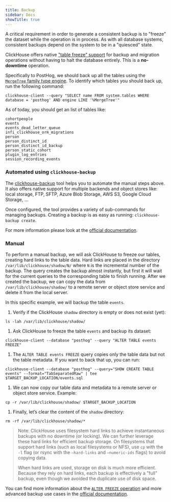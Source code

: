 ```yaml
---
title: Backup
sidebar: Docs
showTitle: true
---
```


A critical requirement in order to generate a consistent backup is to "freeze" the dataset while the operation is in process. As with all database systems, consistent backups depend on the system to be in a "quiesced" state.

ClickHouse offers native ["table freeze" support](https://clickhouse.com/docs/en/sql-reference/statements/alter/partition/#alter_freeze-partition) for backup and migration operations without having to halt the database entirely. This is a **no-downtime** operation.

Specifically to PostHog, we should back up all the tables using the [`MergeTree` family type engine](https://clickhouse.com/docs/en/engines/table-engines/mergetree-family/mergetree/). To identify which tables you should back up, run the following command:

```shell
clickhouse-client --query "SELECT name FROM system.tables WHERE database = 'posthog' AND engine LIKE '%MergeTree'"
```

As of today, you should get an list of tables like:
```
cohortpeople
events
events_dead_letter_queue
infi_clickhouse_orm_migrations
person
person_distinct_id
person_distinct_id_backup
person_static_cohort
plugin_log_entries
session_recording_events
```

### Automated using `clickhouse-backup`
The [clickhouse-backup](https://github.com/AlexAkulov/clickhouse-backup) tool helps you to automate the manual steps above. It also offers native support for multiple backends and object stores like: local storage, FTP, SFTP, Azure Blob Storage, AWS S3, Google Cloud Storage, ...

Once configured, the tool provides a variety of sub-commands for managing backups. Creating a backup is as easy as running: `clickhouse-backup create`.

For more information please look at the [official documentation](https://github.com/AlexAkulov/clickhouse-backup).

### Manual
To perform a manual backup, we will ask ClickHouse to freeze our tables, creating hard links to the table data. Hard links are placed in the directory `/var/lib/clickhouse/shadow/N/` where `N` is the incremental number of the backup. The query creates the backup almost instantly, but first it will wait for the current queries to the corresponding table to finish running. After we created the backup, we can copy the data from `/var/lib/clickhouse/shadow/` to a remote server or object store service and delete it from the local server.

In this specific example, we will backup the table `events`.

1. Verify if the ClickHouse `shadow` directory is empty or does not exist (yet):
 ```shell
 ls -lah /var/lib/clickhouse/shadow/
 ```

1. Ask ClickHouse to freeze the table `events` and backup its dataset:
 ```shell
 clickhouse-client --database "posthog" --query "ALTER TABLE events FREEZE"
 ```

1. The `ALTER TABLE events FREEZE` query copies only the table data but not the table metadata. If you want to back that up, you can run:
 ```shell
 clickhouse-client --database "posthog" --query="SHOW CREATE TABLE events" --format="TabSeparatedRaw" | tee $TARGET_BACKUP_LOCATION/events.sql
 ```

1. We can now copy our table data and metadata to a remote server or object store service. Example:
 ```shell
 cp -r /var/lib/clickhouse/shadow/ $TARGET_BACKUP_LOCATION
 ```

1. Finally, let’s clear the content of the `shadow` directory:
 ```shell
 rm -rf /var/lib/clickhouse/shadow/*
 ```

> Note: ClickHouse uses filesystem hard links to achieve instantaneous backups with no downtime (or locking). We can further leverage these hard links for efficient backup storage. On filesystems that support hard links (such as local filesystems or NFS), use `cp` with the `-l` flag (or rsync with the `–hard-links` and `–numeric-ids` flags) to avoid copying data.
>
> When hard links are used, storage on disk is much more efficient. Because they rely on hard links, each backup is effectively a "full" backup, even though we avoided the duplicate use of disk space.

You can find more information about the [`ALTER FREEZE` operation](https://clickhouse.com/docs/en/sql-reference/statements/alter/partition/#alter_freeze-partition) and more advanced backup use cases in the [official documentation](https://clickhouse.com/docs/en/operations/backup/).
